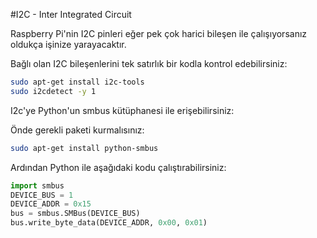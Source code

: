 <!--
---
name: I2C
description: Raspberry Pi i2c pinleri
pin:
  '3':
    name: Data
    direction: both
    active: high
  '5':
    name: Clock
    direction: both
    active: high
  '27':
    name: EEPROM Data
    direction: both
    active: high
  '28':
    name: EEPROM Clock
    direction: both
    active: high
-->
#I2C - Inter Integrated Circuit

Raspberry Pi'nin I2C pinleri eğer pek çok harici bileşen ile çalışıyorsanız oldukça işinize yarayacaktır.

Bağlı olan I2C bileşenlerini tek satırlık bir kodla kontrol edebilirsiniz:

```bash
sudo apt-get install i2c-tools
sudo i2cdetect -y 1
```

I2c'ye Python'un smbus kütüphanesi ile erişebilirsiniz:

Önde gerekli paketi kurmalısınız:

```bash
sudo apt-get install python-smbus
```

Ardından Python ile aşağıdaki kodu çalıştırabilirsiniz:

```python
import smbus
DEVICE_BUS = 1
DEVICE_ADDR = 0x15
bus = smbus.SMBus(DEVICE_BUS)
bus.write_byte_data(DEVICE_ADDR, 0x00, 0x01)
```